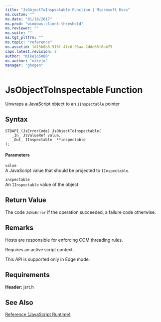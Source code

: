 ```yaml
---
title: "JsObjectToInspectable Function | Microsoft Docs"
ms.custom: ""
ms.date: "01/18/2017"
ms.prod: "windows-client-threshold"
ms.reviewer: ""
ms.suite: ""
ms.tgt_pltfrm: ""
ms.topic: "reference"
ms.assetid: 1d15b0b8-516f-4fc6-95aa-2ddd65f8ab75
caps.latest.revision: 2
author: "mikejo5000"
ms.author: "mikejo"
manager: "ghogen"
---
```

# JsObjectToInspectable Function
Unwraps a JavaScript object to an `IInspectable` pointer  
  
## Syntax  
  
```  
STDAPI_(JsErrorCode) JsObjectToInspectable(  
   _In_ JsValueRef value,  
   _Out_ IInspectable  **inspectable  
);  
```  
  
#### Parameters  
 `value`  
 A JavaScript value that should be projected to `IInspectable`.  
  
 `inspectable`  
 An `IInspectable` value of the object.  
  
## Return Value  
 The code `JsNoError` if the operation succeeded, a failure code otherwise.  
  
## Remarks  
 Hosts are responsible for enforcing COM threading rules.  
  
 Requires an active script context.  
  
 This API is supported only in Edge mode.  
  
## Requirements  
 **Header:** jsrt.h  
  
## See Also  
 [Reference (JavaScript Runtime)](../chakra-hosting/reference-javascript-runtime.md)